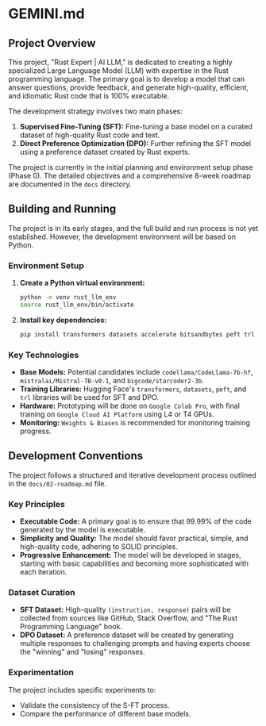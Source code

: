 # GEMINI.md

## Project Overview

This project, "Rust Expert | AI LLM," is dedicated to creating a highly specialized Large Language Model (LLM) with expertise in the Rust programming language. The primary goal is to develop a model that can answer questions, provide feedback, and generate high-quality, efficient, and idiomatic Rust code that is 100% executable.

The development strategy involves two main phases:
1.  **Supervised Fine-Tuning (SFT):** Fine-tuning a base model on a curated dataset of high-quality Rust code and text.
2.  **Direct Preference Optimization (DPO):** Further refining the SFT model using a preference dataset created by Rust experts.

The project is currently in the initial planning and environment setup phase (Phase 0). The detailed objectives and a comprehensive 8-week roadmap are documented in the `docs` directory.

## Building and Running

The project is in its early stages, and the full build and run process is not yet established. However, the development environment will be based on Python.

### Environment Setup

1.  **Create a Python virtual environment:**
    ```bash
    python -m venv rust_llm_env
    source rust_llm_env/bin/activate
    ```

2.  **Install key dependencies:**
    ```bash
    pip install transformers datasets accelerate bitsandbytes peft trl jupyterlab
    ```

### Key Technologies

*   **Base Models:** Potential candidates include `codellama/CodeLlama-7b-hf`, `mistralai/Mistral-7B-v0.1`, and `bigcode/starcoder2-3b`.
*   **Training Libraries:** Hugging Face's `transformers`, `datasets`, `peft`, and `trl` libraries will be used for SFT and DPO.
*   **Hardware:** Prototyping will be done on `Google Colab Pro`, with final training on `Google Cloud AI Platform` using L4 or T4 GPUs.
*   **Monitoring:** `Weights & Biases` is recommended for monitoring training progress.

## Development Conventions

The project follows a structured and iterative development process outlined in the `docs/02-roadmap.md` file.

### Key Principles

*   **Executable Code:** A primary goal is to ensure that 99.99% of the code generated by the model is executable.
*   **Simplicity and Quality:** The model should favor practical, simple, and high-quality code, adhering to SOLID principles.
*   **Progressive Enhancement:** The model will be developed in stages, starting with basic capabilities and becoming more sophisticated with each iteration.

### Dataset Curation

*   **SFT Dataset:** High-quality `(instruction, response)` pairs will be collected from sources like GitHub, Stack Overflow, and "The Rust Programming Language" book.
*   **DPO Dataset:** A preference dataset will be created by generating multiple responses to challenging prompts and having experts choose the "winning" and "losing" responses.

### Experimentation

The project includes specific experiments to:
*   Validate the consistency of the S-FT process.
*   Compare the performance of different base models.